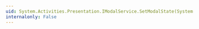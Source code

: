 ```yaml
---
uid: System.Activities.Presentation.IModalService.SetModalState(System.Boolean)
internalonly: False
---
```

